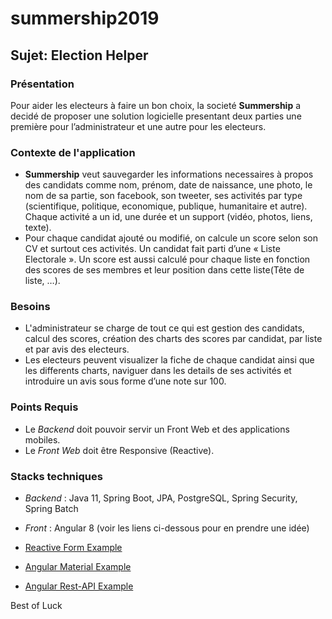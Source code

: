 # summership2019

## Sujet: Election Helper

### Présentation

Pour aider les electeurs à faire un bon choix, la societé **Summership** a decidé de proposer une solution logicielle presentant deux parties une première pour l’administrateur et une autre pour les electeurs.


### Contexte de l'application

* **Summership** veut sauvegarder les informations necessaires à propos des candidats comme nom, prénom, date de naissance, une photo, le nom de sa partie, son facebook, son tweeter, ses activités par type (scientifique, politique,  economique, publique, humanitaire et autre).
Chaque activité a un id, une durée et un support (vidéo, photos, liens, texte).
* Pour chaque candidat ajouté ou modifié, on calcule un score selon son CV et surtout ces activités.
Un candidat fait parti d’une « Liste Electorale ».
Un score est aussi calculé pour chaque liste en fonction des scores de ses membres et leur position dans cette liste(Tête de liste, …).


### Besoins


* L'administrateur se charge de tout ce qui est gestion des candidats, calcul des scores, création des charts des scores par candidat, par liste et par avis des electeurs.
* Les electeurs peuvent visualizer la fiche de chaque candidat ainsi que les differents charts, naviguer dans les details de ses activités et introduire un avis sous forme d’une note sur 100.


### Points Requis


* Le *Backend* doit pouvoir servir un Front Web et des applications mobiles.
* Le *Front Web* doit être Responsive (Reactive).


### Stacks techniques


* *Backend* : Java 11, Spring Boot, JPA, PostgreSQL, Spring Security, Spring Batch
* *Front* : Angular 8 (voir les liens ci-dessous pour en prendre une idée)
            
* [Reactive Form Example](https://jasonwatmore.com/post/2019/06/14/angular-8-reactive-forms-validation-example)
* [Angular Material Example](https://www.positronx.io/angular-8-reactive-forms-validation-with-angular-material-8/)
* [Angular Rest-API Example](https://www.positronx.io/angular-8-httpclient-http-tutorial-build-consume-restful-api/)

Best of Luck
